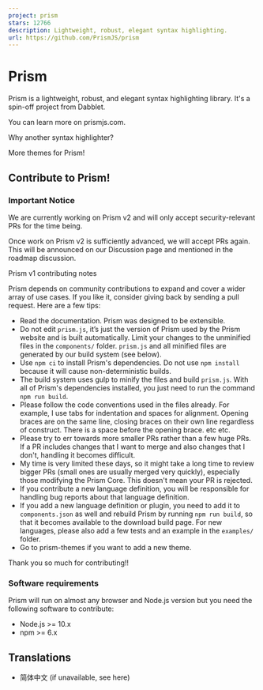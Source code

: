 ```yaml
---
project: prism
stars: 12766
description: Lightweight, robust, elegant syntax highlighting.
url: https://github.com/PrismJS/prism
---
```


Prism
=====

Prism is a lightweight, robust, and elegant syntax highlighting library. It's a spin-off project from Dabblet.

You can learn more on prismjs.com.

Why another syntax highlighter?

More themes for Prism!

Contribute to Prism!
--------------------

### **Important Notice**

We are currently working on Prism v2 and will only accept security-relevant PRs for the time being.

Once work on Prism v2 is sufficiently advanced, we will accept PRs again. This will be announced on our Discussion page and mentioned in the roadmap discussion.

Prism v1 contributing notes

Prism depends on community contributions to expand and cover a wider array of use cases. If you like it, consider giving back by sending a pull request. Here are a few tips:

-   Read the documentation. Prism was designed to be extensible.
-   Do not edit `prism.js`, it’s just the version of Prism used by the Prism website and is built automatically. Limit your changes to the unminified files in the `components/` folder. `prism.js` and all minified files are generated by our build system (see below).
-   Use `npm ci` to install Prism's dependencies. Do not use `npm install` because it will cause non-deterministic builds.
-   The build system uses gulp to minify the files and build `prism.js`. With all of Prism's dependencies installed, you just need to run the command `npm run build`.
-   Please follow the code conventions used in the files already. For example, I use tabs for indentation and spaces for alignment. Opening braces are on the same line, closing braces on their own line regardless of construct. There is a space before the opening brace. etc etc.
-   Please try to err towards more smaller PRs rather than a few huge PRs. If a PR includes changes that I want to merge and also changes that I don't, handling it becomes difficult.
-   My time is very limited these days, so it might take a long time to review bigger PRs (small ones are usually merged very quickly), especially those modifying the Prism Core. This doesn't mean your PR is rejected.
-   If you contribute a new language definition, you will be responsible for handling bug reports about that language definition.
-   If you add a new language definition or plugin, you need to add it to `components.json` as well and rebuild Prism by running `npm run build`, so that it becomes available to the download build page. For new languages, please also add a few tests and an example in the `examples/` folder.
-   Go to prism-themes if you want to add a new theme.

Thank you so much for contributing!!

### Software requirements

Prism will run on almost any browser and Node.js version but you need the following software to contribute:

-   Node.js >= 10.x
-   npm >= 6.x

Translations
------------

-   简体中文 (if unavailable, see here)
